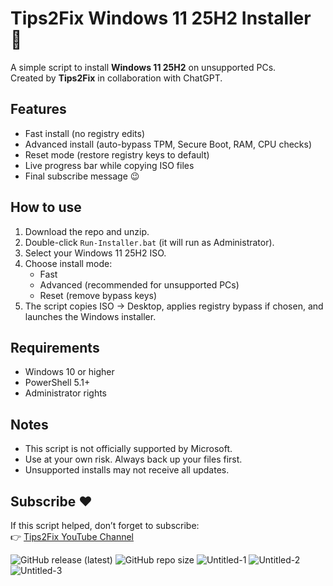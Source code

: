 # Tips2Fix Windows 11 25H2 Installer 🚀

A simple script to install **Windows 11 25H2** on unsupported PCs.  
Created by **Tips2Fix** in collaboration with ChatGPT.

## Features
- Fast install (no registry edits)
- Advanced install (auto-bypass TPM, Secure Boot, RAM, CPU checks)
- Reset mode (restore registry keys to default)
- Live progress bar while copying ISO files
- Final subscribe message 😉

## How to use
1. Download the repo and unzip.
2. Double-click `Run-Installer.bat` (it will run as Administrator).
3. Select your Windows 11 25H2 ISO.
4. Choose install mode:
   - Fast
   - Advanced (recommended for unsupported PCs)
   - Reset (remove bypass keys)
5. The script copies ISO → Desktop, applies registry bypass if chosen, and launches the Windows installer.

## Requirements
- Windows 10 or higher
- PowerShell 5.1+
- Administrator rights

## Notes
- This script is not officially supported by Microsoft.
- Use at your own risk. Always back up your files first.
- Unsupported installs may not receive all updates.

## Subscribe ❤️
If this script helped, don’t forget to subscribe:  
👉 [Tips2Fix YouTube Channel](https://youtube.com/@tips2fix)


![GitHub release (latest)](https://img.shields.io/github/v/release/tips2fix/Tips2Fix-Windows11-Installer)
![GitHub repo size](https://img.shields.io/github/repo-size/tips2fix/Tips2Fix-Windows11-Installer)
![Untitled-1](https://github.com/user-attachments/assets/3f6a878b-5ea8-49a1-ac49-669fd2cf2d13)
![Untitled-2](https://github.com/user-attachments/assets/b850c62d-3ee5-4a5e-9837-8e47792813e8)
![Untitled-3](https://github.com/user-attachments/assets/840bf127-617d-4d2a-a468-9dd35ed07c0b)
